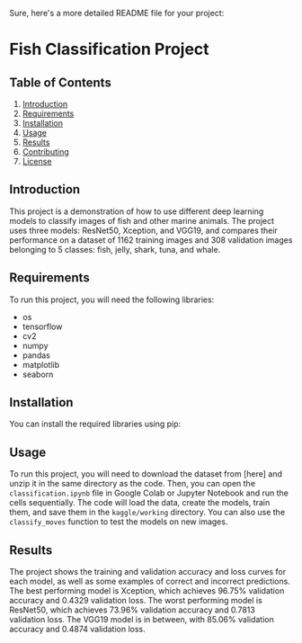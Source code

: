 Sure, here's a more detailed README file for your project:

# Fish Classification Project

## Table of Contents
1. [Introduction](#introduction)
2. [Requirements](#requirements)
3. [Installation](#installation)
4. [Usage](#usage)
5. [Results](#results)
6. [Contributing](#contributing)
7. [License](#license)

## Introduction
This project is a demonstration of how to use different deep learning models to classify images of fish and other marine animals. The project uses three models: ResNet50, Xception, and VGG19, and compares their performance on a dataset of 1162 training images and 308 validation images belonging to 5 classes: fish, jelly, shark, tuna, and whale.

## Requirements
To run this project, you will need the following libraries:

- os
- tensorflow
- cv2
- numpy
- pandas
- matplotlib
- seaborn

## Installation
You can install the required libraries using pip:

## Usage
To run this project, you will need to download the dataset from [here] and unzip it in the same directory as the code. Then, you can open the `classification.ipynb` file in Google Colab or Jupyter Notebook and run the cells sequentially. The code will load the data, create the models, train them, and save them in the `kaggle/working` directory. You can also use the `classify_moves` function to test the models on new images.

## Results
The project shows the training and validation accuracy and loss curves for each model, as well as some examples of correct and incorrect predictions. The best performing model is Xception, which achieves 96.75% validation accuracy and 0.4329 validation loss. The worst performing model is ResNet50, which achieves 73.96% validation accuracy and 0.7813 validation loss. The VGG19 model is in between, with 85.06% validation accuracy and 0.4874 validation loss.
